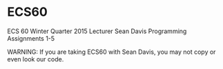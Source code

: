 # ECS60

ECS 60 Winter Quarter 2015 Lecturer Sean Davis Programming Assignments 1-5

WARNING: If you are taking ECS60 with Sean Davis, you may not copy or even look our code.
